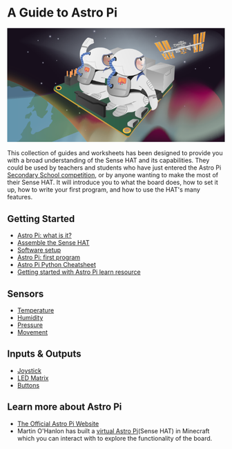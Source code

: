 # A Guide to Astro Pi

![Astro Pi Cover Art](images/cover.png)

This collection of guides and worksheets has been designed to provide you with a broad understanding of the Sense HAT and its capabilities. They could be used by teachers and students who have just entered the Astro Pi [Secondary School competition](http://astro-pi.org/secondary-school-competition/), or by anyone wanting to make the most of their Sense HAT. It will introduce you to what the board does, how to set it up, how to write your first program, and how to use the HAT's many features. 

## Getting Started

- [Astro Pi: what is it?](board.md)
- [Assemble the Sense HAT](assemble.md)
- [Software setup](software.md)
- [Astro Pi: first program](program.md)
- [Astro Pi Python Cheatsheet](files/AstroPi-Cheatsheet.pdf)
- [Getting started with Astro Pi learn resource](http://raspberrypi.org/learning/getting-started-with-astro-pi)

## Sensors

- [Temperature](sensors/temperature.md)
- [Humidity](sensors/humidity.md)
- [Pressure](sensors/pressure.md)
- [Movement](sensors/movement.md)

## Inputs & Outputs

- [Joystick](inputs-outputs/joystick.md)
- [LED Matrix](inputs-outputs/led-matrix.md)
- [Buttons](inputs-outputs/buttons.md)

## Learn more about Astro Pi

- [The Official Astro Pi Website](http://astro-pi.org/)
- Martin O'Hanlon has built a [virtual Astro Pi](http://www.stuffaboutcode.com/2015/05/interactive-minecraft-astro-pi.html)(Sense HAT) in Minecraft which you can interact with to explore the functionality of the board. 



